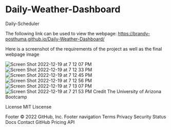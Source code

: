 # Daily-Weather-Dashboard

Daily-Scheduler


The following link can be used to view the webpage: https://brandy-posthuma.github.io/Daily-Weather-Dashboard/

Here is a screenshot of the requirements of the project as well as the final webpage image

![Screen Shot 2022-12-19 at 7 12 07 PM](https://user-images.githubusercontent.com/106634926/208565137-0cab3e34-17d2-434f-aa02-1fdeadb940c7.png)
![Screen Shot 2022-12-19 at 7 12 33 PM](https://user-images.githubusercontent.com/106634926/208565145-f32977c6-f14d-472e-b475-e7fe336ff5d5.png)
![Screen Shot 2022-12-19 at 7 12 45 PM](https://user-images.githubusercontent.com/106634926/208565152-99f8ba88-7251-4eb9-991d-e8e802cd1a5a.png)
![Screen Shot 2022-12-19 at 7 12 56 PM](https://user-images.githubusercontent.com/106634926/208565158-c87f8c6f-8947-45ee-a737-787e27a7b951.png)
![Screen Shot 2022-12-19 at 7 13 07 PM](https://user-images.githubusercontent.com/106634926/208565169-da52f248-46a6-41c3-9df9-b8923cd02622.png)
![Screen Shot 2022-12-19 at 7 21 53 PM](https://user-images.githubusercontent.com/106634926/208566404-572d8124-ec09-44f2-8f61-ecb7478f4d99.png)
Credit The University of Arizona Bootcamp

License MIT Liscense

Footer
© 2022 GitHub, Inc.
Footer navigation
Terms
Privacy
Security
Status
Docs
Contact GitHub
Pricing
API
